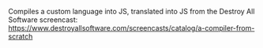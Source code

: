 Compiles a custom language into JS, translated into JS from the Destroy All Software screencast: https://www.destroyallsoftware.com/screencasts/catalog/a-compiler-from-scratch